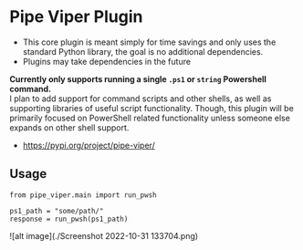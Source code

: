 # Pipe Viper Plugin

* This core plugin is meant simply for time savings and only uses the standard Python library, the goal is no additional dependencies.
* Plugins may take dependencies in the future  
  
__Currently only supports running a single `.ps1` or `string` Powershell command.__  
I plan to add support for command scripts and other shells, as well as supporting libraries of useful script functionality. Though, this plugin will be primarily focused on PowerShell related functionality unless someone else expands on other shell support.

* https://pypi.org/project/pipe-viper/

## Usage

```
from pipe_viper.main import run_pwsh

ps1_path = "some/path/"
response = run_pwsh(ps1_path)
```  

![alt image](./Screenshot 2022-10-31 133704.png)